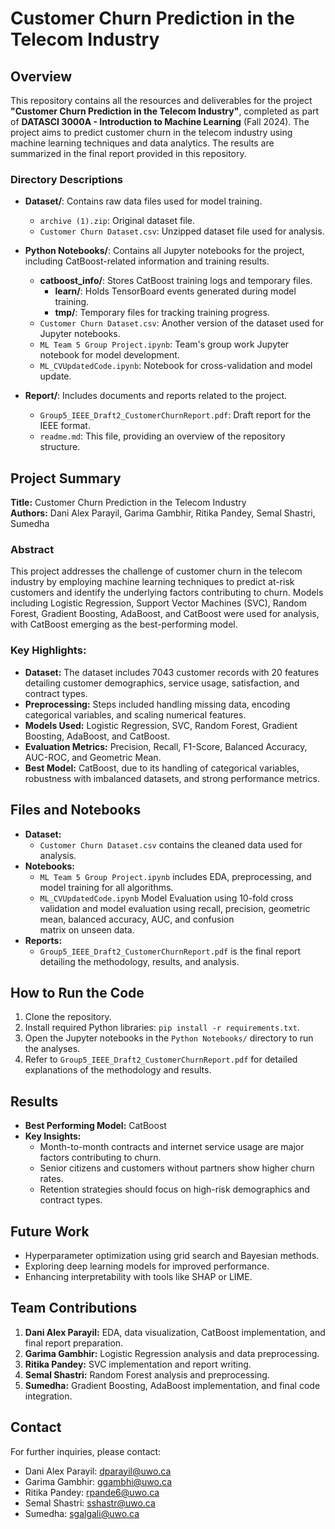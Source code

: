 # Customer Churn Prediction in the Telecom Industry

## Overview
This repository contains all the resources and deliverables for the project **"Customer Churn Prediction in the Telecom Industry"**, completed as part of **DATASCI 3000A - Introduction to Machine Learning** (Fall 2024). The project aims to predict customer churn in the telecom industry using machine learning techniques and data analytics. The results are summarized in the final report provided in this repository.

### Directory Descriptions

- **Dataset/**: Contains raw data files used for model training.
  - `archive (1).zip`: Original dataset file.
  - `Customer Churn Dataset.csv`: Unzipped dataset file used for analysis.

- **Python Notebooks/**: Contains all Jupyter notebooks for the project, including CatBoost-related information and training results.
  - **catboost_info/**: Stores CatBoost training logs and temporary files.
    - **learn/**: Holds TensorBoard events generated during model training.
    - **tmp/**: Temporary files for tracking training progress.
  - `Customer Churn Dataset.csv`: Another version of the dataset used for Jupyter notebooks.
  - `ML Team 5 Group Project.ipynb`: Team's group work Jupyter notebook for model development.
  - `ML_CVUpdatedCode.ipynb`: Notebook for cross-validation and model update.

- **Report/**: Includes documents and reports related to the project.
  - `Group5_IEEE_Draft2_CustomerChurnReport.pdf`: Draft report for the IEEE format.
  - `readme.md`: This file, providing an overview of the repository structure.


## Project Summary
**Title:** Customer Churn Prediction in the Telecom Industry  
**Authors:** Dani Alex Parayil, Garima Gambhir, Ritika Pandey, Semal Shastri, Sumedha  

### Abstract
This project addresses the challenge of customer churn in the telecom industry by employing machine learning techniques to predict at-risk customers and identify the underlying factors contributing to churn. Models including Logistic Regression, Support Vector Machines (SVC), Random Forest, Gradient Boosting, AdaBoost, and CatBoost were used for analysis, with CatBoost emerging as the best-performing model.

### Key Highlights:
- **Dataset:** The dataset includes 7043 customer records with 20 features detailing customer demographics, service usage, satisfaction, and contract types.
- **Preprocessing:** Steps included handling missing data, encoding categorical variables, and scaling numerical features.
- **Models Used:** Logistic Regression, SVC, Random Forest, Gradient Boosting, AdaBoost, and CatBoost.
- **Evaluation Metrics:** Precision, Recall, F1-Score, Balanced Accuracy, AUC-ROC, and Geometric Mean.
- **Best Model:** CatBoost, due to its handling of categorical variables, robustness with imbalanced datasets, and strong performance metrics.

## Files and Notebooks
- **Dataset:** 
  - `Customer Churn Dataset.csv` contains the cleaned data used for analysis.
- **Notebooks:** 
  - `ML Team 5 Group Project.ipynb` includes EDA, preprocessing, and model training for all algorithms.
  - `ML_CVUpdatedCode.ipynb` Model Evaluation using 10-fold cross validation and model evaluation using recall, precision, geometric mean, balanced accuracy, AUC, and confusion matrix on unseen data.
- **Reports:**
  - `Group5_IEEE_Draft2_CustomerChurnReport.pdf` is the final report detailing the methodology, results, and analysis.

## How to Run the Code
1. Clone the repository.
2. Install required Python libraries: `pip install -r requirements.txt`.
3. Open the Jupyter notebooks in the `Python Notebooks/` directory to run the analyses.
4. Refer to `Group5_IEEE_Draft2_CustomerChurnReport.pdf` for detailed explanations of the methodology and results.

## Results
- **Best Performing Model:** CatBoost
- **Key Insights:** 
  - Month-to-month contracts and internet service usage are major factors contributing to churn.
  - Senior citizens and customers without partners show higher churn rates.
  - Retention strategies should focus on high-risk demographics and contract types.

## Future Work
- Hyperparameter optimization using grid search and Bayesian methods.
- Exploring deep learning models for improved performance.
- Enhancing interpretability with tools like SHAP or LIME.

## Team Contributions
1. **Dani Alex Parayil:** EDA, data visualization, CatBoost implementation, and final report preparation.
2. **Garima Gambhir:** Logistic Regression analysis and data preprocessing.
3. **Ritika Pandey:** SVC implementation and report writing.
4. **Semal Shastri:** Random Forest analysis and preprocessing.
5. **Sumedha:** Gradient Boosting, AdaBoost implementation, and final code integration.

## Contact
For further inquiries, please contact:  
- Dani Alex Parayil: dparayil@uwo.ca
- Garima Gambhir: ggambhi@uwo.ca
- Ritika Pandey: rpande6@uwo.ca
- Semal Shastri: sshastr@uwo.ca
- Sumedha: sgalgali@uwo.ca
